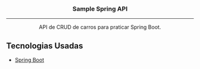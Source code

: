 <h3 align="center">Sample Spring API</h3>

---

<p align="center"> API de CRUD de carros para praticar Spring Boot.
    <br>
</p>

## Tecnologias Usadas <a name = "tecnologias-usadas"></a>

- [Spring Boot](https://spring.io/projects/spring-boot)
